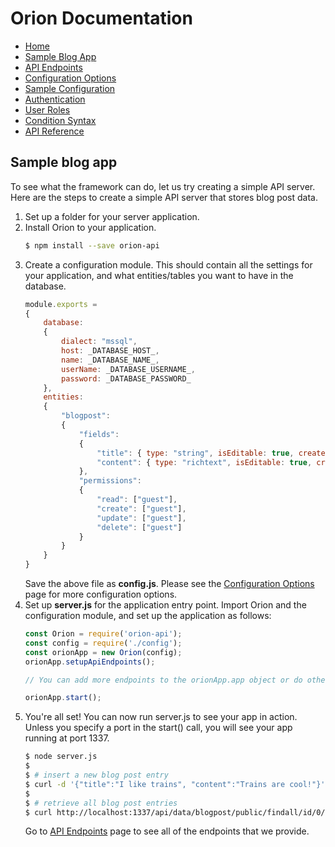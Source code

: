 # Orion Documentation

- [Home](../)
- [Sample Blog App](sample-blog-app)
- [API Endpoints](api-endpoints)
- [Configuration Options](configuration-options)
- [Sample Configuration](sample-configuration)
- [Authentication](authentication)
- [User Roles](user-roles)
- [Condition Syntax](condition-syntax)
- [API Reference](api-reference)

## Sample blog app

To see what the framework can do, let us try creating a simple API server. Here are the steps to create a simple API server that stores blog post data.

1. Set up a folder for your server application.
2. Install Orion to your application.
    ```bash
    $ npm install --save orion-api
    ```
3. Create a configuration module. This should contain all the settings for your application, and what entities/tables you want to have in the database.
    ```js
    module.exports =
    {
        database:
        {
            dialect: "mssql",
            host: _DATABASE_HOST_,
            name: _DATABASE_NAME_,
            userName: _DATABASE_USERNAME_,
            password: _DATABASE_PASSWORD_
        },
        entities:
        {
            "blogpost":
            {
                "fields":
                {
                    "title": { type: "string", isEditable: true, createReq: 2, foreignKey: null },
                    "content": { type: "richtext", isEditable: true, createReq: 2, foreignKey: null }
                },
                "permissions":
                {
                    "read": ["guest"],
                    "create": ["guest"],
                    "update": ["guest"],
                    "delete": ["guest"]
                }
            }
        }
    }
    ```
    Save the above file as **config.js**. Please see the [Configuration Options](configuration-options) page for more configuration options.
4. Set up **server.js** for the application entry point. Import Orion and the configuration module, and set up the application as follows:
    ```js
    const Orion = require('orion-api');
    const config = require('./config');
    const orionApp = new Orion(config);
    orionApp.setupApiEndpoints();
    
    // You can add more endpoints to the orionApp.app object or do other things here
    
    orionApp.start();
    ```
5. You're all set! You can now run server.js to see your app in action. Unless you specify a port in the start() call, you will see your app running at port 1337.
    ```bash
    $ node server.js
    $
    $ # insert a new blog post entry
    $ curl -d '{"title":"I like trains", "content":"Trains are cool!"}' -H "Content-Type: application/json" -X POST http://localhost:1337/api/data/blogpost
    $
    $ # retrieve all blog post entries
    $ curl http://localhost:1337/api/data/blogpost/public/findall/id/0/100
    ```
    Go to [API Endpoints](api-endpoints) page to see all of the endpoints that we provide.